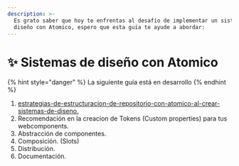 ```yaml
---
description: >-
  Es grato saber que hoy te enfrentas al desafío de implementar un sistema de
  diseño con Atomico, espero que esta guía te ayude a abordar:
---
```


# ✨ Sistemas de diseño con Atomico

{% hint style="danger" %}
La siguiente guía está en desarrollo&#x20;
{% endhint %}

1. [estrategias-de-estructuracion-de-repositorio-con-atomico-al-crear-sistemas-de-diseno.](estrategias-de-estructuracion-de-repositorio-con-atomico-al-crear-sistemas-de-diseno./ "mention")
2. Recomendación en la creacion de Tokens (Custom properties) para tus webcomponents.
3. Abstracción de componentes.
4. Composición. (Slots)
5. Distribución.
6. Documentación.

###

